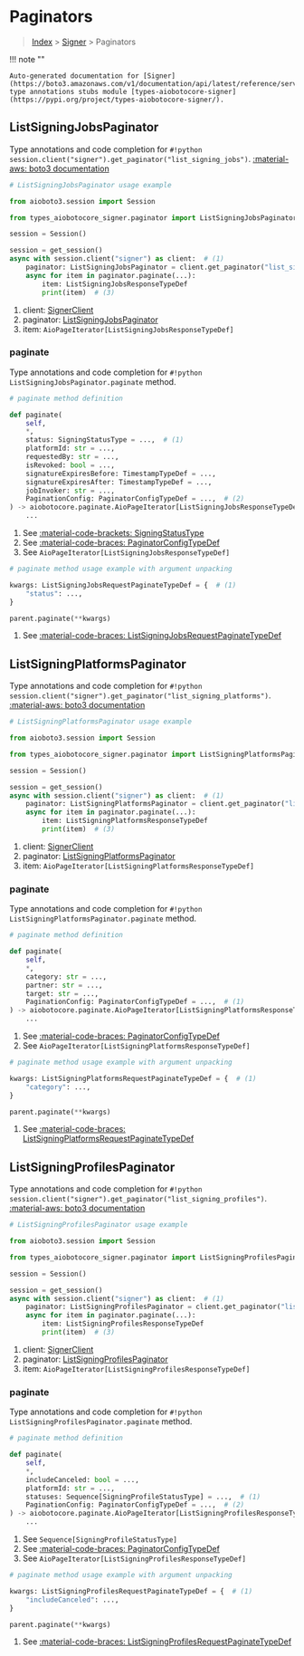 # Paginators

> [Index](../README.md) > [Signer](./README.md) > Paginators

!!! note ""

    Auto-generated documentation for [Signer](https://boto3.amazonaws.com/v1/documentation/api/latest/reference/services/signer.html#signer)
    type annotations stubs module [types-aiobotocore-signer](https://pypi.org/project/types-aiobotocore-signer/).

## ListSigningJobsPaginator

Type annotations and code completion for `#!python session.client("signer").get_paginator("list_signing_jobs")`.
[:material-aws: boto3 documentation](https://boto3.amazonaws.com/v1/documentation/api/latest/reference/services/signer/paginator/ListSigningJobs.html#Signer.Paginator.ListSigningJobs)

```python
# ListSigningJobsPaginator usage example

from aioboto3.session import Session

from types_aiobotocore_signer.paginator import ListSigningJobsPaginator

session = Session()

session = get_session()
async with session.client("signer") as client:  # (1)
    paginator: ListSigningJobsPaginator = client.get_paginator("list_signing_jobs")  # (2)
    async for item in paginator.paginate(...):
        item: ListSigningJobsResponseTypeDef
        print(item)  # (3)
```

1. client: [SignerClient](./client.md)
2. paginator: [ListSigningJobsPaginator](./paginators.md#listsigningjobspaginator)
3. item: `AioPageIterator[ListSigningJobsResponseTypeDef]`


### paginate

Type annotations and code completion for `#!python ListSigningJobsPaginator.paginate` method.

```python
# paginate method definition

def paginate(
    self,
    *,
    status: SigningStatusType = ...,  # (1)
    platformId: str = ...,
    requestedBy: str = ...,
    isRevoked: bool = ...,
    signatureExpiresBefore: TimestampTypeDef = ...,
    signatureExpiresAfter: TimestampTypeDef = ...,
    jobInvoker: str = ...,
    PaginationConfig: PaginatorConfigTypeDef = ...,  # (2)
) -> aiobotocore.paginate.AioPageIterator[ListSigningJobsResponseTypeDef]:  # (3)
    ...
```

1. See [:material-code-brackets: SigningStatusType](./literals.md#signingstatustype)
2. See [:material-code-braces: PaginatorConfigTypeDef](./type_defs.md#paginatorconfigtypedef)
3. See `AioPageIterator[ListSigningJobsResponseTypeDef]`


```python
# paginate method usage example with argument unpacking

kwargs: ListSigningJobsRequestPaginateTypeDef = {  # (1)
    "status": ...,
}

parent.paginate(**kwargs)
```

1. See [:material-code-braces: ListSigningJobsRequestPaginateTypeDef](./type_defs.md#listsigningjobsrequestpaginatetypedef)
## ListSigningPlatformsPaginator

Type annotations and code completion for `#!python session.client("signer").get_paginator("list_signing_platforms")`.
[:material-aws: boto3 documentation](https://boto3.amazonaws.com/v1/documentation/api/latest/reference/services/signer/paginator/ListSigningPlatforms.html#Signer.Paginator.ListSigningPlatforms)

```python
# ListSigningPlatformsPaginator usage example

from aioboto3.session import Session

from types_aiobotocore_signer.paginator import ListSigningPlatformsPaginator

session = Session()

session = get_session()
async with session.client("signer") as client:  # (1)
    paginator: ListSigningPlatformsPaginator = client.get_paginator("list_signing_platforms")  # (2)
    async for item in paginator.paginate(...):
        item: ListSigningPlatformsResponseTypeDef
        print(item)  # (3)
```

1. client: [SignerClient](./client.md)
2. paginator: [ListSigningPlatformsPaginator](./paginators.md#listsigningplatformspaginator)
3. item: `AioPageIterator[ListSigningPlatformsResponseTypeDef]`


### paginate

Type annotations and code completion for `#!python ListSigningPlatformsPaginator.paginate` method.

```python
# paginate method definition

def paginate(
    self,
    *,
    category: str = ...,
    partner: str = ...,
    target: str = ...,
    PaginationConfig: PaginatorConfigTypeDef = ...,  # (1)
) -> aiobotocore.paginate.AioPageIterator[ListSigningPlatformsResponseTypeDef]:  # (2)
    ...
```

1. See [:material-code-braces: PaginatorConfigTypeDef](./type_defs.md#paginatorconfigtypedef)
2. See `AioPageIterator[ListSigningPlatformsResponseTypeDef]`


```python
# paginate method usage example with argument unpacking

kwargs: ListSigningPlatformsRequestPaginateTypeDef = {  # (1)
    "category": ...,
}

parent.paginate(**kwargs)
```

1. See [:material-code-braces: ListSigningPlatformsRequestPaginateTypeDef](./type_defs.md#listsigningplatformsrequestpaginatetypedef)
## ListSigningProfilesPaginator

Type annotations and code completion for `#!python session.client("signer").get_paginator("list_signing_profiles")`.
[:material-aws: boto3 documentation](https://boto3.amazonaws.com/v1/documentation/api/latest/reference/services/signer/paginator/ListSigningProfiles.html#Signer.Paginator.ListSigningProfiles)

```python
# ListSigningProfilesPaginator usage example

from aioboto3.session import Session

from types_aiobotocore_signer.paginator import ListSigningProfilesPaginator

session = Session()

session = get_session()
async with session.client("signer") as client:  # (1)
    paginator: ListSigningProfilesPaginator = client.get_paginator("list_signing_profiles")  # (2)
    async for item in paginator.paginate(...):
        item: ListSigningProfilesResponseTypeDef
        print(item)  # (3)
```

1. client: [SignerClient](./client.md)
2. paginator: [ListSigningProfilesPaginator](./paginators.md#listsigningprofilespaginator)
3. item: `AioPageIterator[ListSigningProfilesResponseTypeDef]`


### paginate

Type annotations and code completion for `#!python ListSigningProfilesPaginator.paginate` method.

```python
# paginate method definition

def paginate(
    self,
    *,
    includeCanceled: bool = ...,
    platformId: str = ...,
    statuses: Sequence[SigningProfileStatusType] = ...,  # (1)
    PaginationConfig: PaginatorConfigTypeDef = ...,  # (2)
) -> aiobotocore.paginate.AioPageIterator[ListSigningProfilesResponseTypeDef]:  # (3)
    ...
```

1. See `Sequence[SigningProfileStatusType]`
2. See [:material-code-braces: PaginatorConfigTypeDef](./type_defs.md#paginatorconfigtypedef)
3. See `AioPageIterator[ListSigningProfilesResponseTypeDef]`


```python
# paginate method usage example with argument unpacking

kwargs: ListSigningProfilesRequestPaginateTypeDef = {  # (1)
    "includeCanceled": ...,
}

parent.paginate(**kwargs)
```

1. See [:material-code-braces: ListSigningProfilesRequestPaginateTypeDef](./type_defs.md#listsigningprofilesrequestpaginatetypedef)
